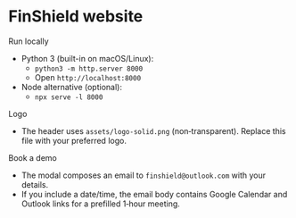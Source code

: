 # FinShield website

Run locally
- Python 3 (built-in on macOS/Linux):
  - `python3 -m http.server 8000`
  - Open `http://localhost:8000`
- Node alternative (optional):
  - `npx serve -l 8000`

Logo
- The header uses `assets/logo-solid.png` (non‑transparent). Replace this file with your preferred logo.

Book a demo
- The modal composes an email to `finshield@outlook.com` with your details.
- If you include a date/time, the email body contains Google Calendar and Outlook links for a prefilled 1‑hour meeting.
